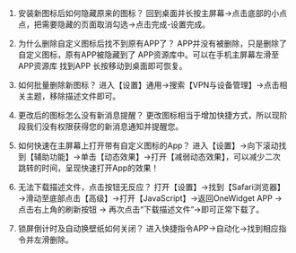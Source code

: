 1. 安装新图标后如何隐藏原来的图标？
   回到桌面并长按主屏幕→点击底部的小点点，把需要隐藏的页面取消勾选→点击完成-设置完成。

2. 为什么删除自定义图标后找不到原有APP了？
   APP并没有被删除，只是删除了自定义图标，原有APP被隐藏到了 APP资源库中。可以在手机主屏幕左滑至APP资源库 找到APP 长按移动到桌面即可恢复。

3. 如何批量删除新图标？
   进入【设置】通用→搜索【VPN与设备管理】→点击相关主题，移除描述文件即可。

4. 更改后的图标怎么没有新消息提醒？
   更改图标相当于增加快捷方式，所以现阶段我们没有权限获得您的新消息通知并提醒您。

5. 如何快速在主屏幕上打开带有自定义图标的App？
   进入【设置】→向下滚动找到【辅助功能】→单击【动态效果】→打开【减弱动态效果】，可以减少二次跳转的时间，呈现快速打开App的效果！

6. 无法下载描述文件，点击按钮无反应？
   打开【设置】→找到【Safari浏览器】→滑动至底部点击【高级】→打开【JavaScript】→返回OneWidget APP →点击右上角的刷新按钮  →  再次点击“下载描述文件”→即可正常下载了。

7. 锁屏倒计时及自动换壁纸如何关闭？
   进入快捷指令APP→自动化→找到相应指令并左滑删除。